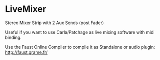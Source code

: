 # LiveMixer
Stereo Mixer Strip with 2 Aux Sends (post Fader)

Useful if you want to use Carla/Patchage as live mixing software with midi binding.

Use the Faust Online Compiler to compile it as Standalone or audio plugin: http://faust.grame.fr/
